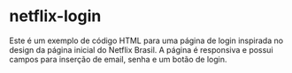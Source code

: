 # netflix-login
 Este é um exemplo de código HTML para uma página de login inspirada no design da página inicial do Netflix Brasil. A página é responsiva e possui campos para inserção de email, senha e um botão de login. 
